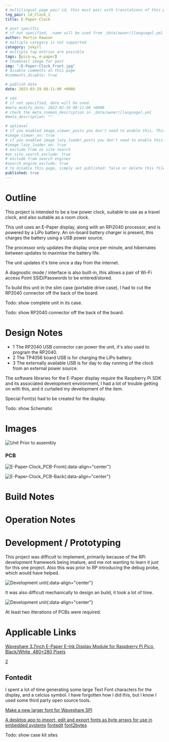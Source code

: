 ```yaml
---
# multilingual page pair id, this must pair with translations of this page. (This name must be unique)
lng_pair: id_Clock_1
title: E-Paper-Clock

# post specific
# if not specified, .name will be used from _data/owner/[language].yml
author: Martin Rawson
# multiple category is not supported
category: jekyll
# multiple tag entries are possible
tags: [pico-w, e-paper]
# thumbnail image for post
img: ":E-Paper-Clock_Front.jpg"
# disable comments on this page
#comments_disable: true

# publish date
date: 2023-03-29 08:11:06 +0900

# seo
# if not specified, date will be used.
#meta_modify_date: 2022-02-10 08:11:06 +0900
# check the meta_common_description in _data/owner/[language].yml
#meta_description: ""

# optional
# if you enabled image_viewer_posts you don't need to enable this. This is only if image_viewer_posts = false
#image_viewer_on: true
# if you enabled image_lazy_loader_posts you don't need to enable this. This is only if image_lazy_loader_posts = false
#image_lazy_loader_on: true
# exclude from on site search
#on_site_search_exclude: true
# exclude from search engines
#search_engine_exclude: true
# to disable this page, simply set published: false or delete this file
published: true
---
```


<!-- outline-start -->

# Outline

This project is intended to be a low power clock,
suitable to use as a travel clock, and also suitable as a room clock.

This unit uses an E-Paper display, along with an RPi2040 processor,
and is powered by a LiPo battery. An on-board battery charger is present,
this charges the battery using a USB power source.

The processor only updates the display once per minute, and hibernates
between updates to maximise the battery life.

The unit updates it's time once a day from the internet.

A diagnostic mode / interface is also built-in, this allows
a pair of Wi-Fi access Point SSID/Passwords to be entered/stored.

To build this unit in the slim case (portable drive case), I had to cut the RP2040 connector off the back of the board.

Todo: show  complete unit in its case.

Todo: show  RP2040 connector off the back of the board.

<!-- outline-end -->


# Design Notes

- 1 The RP2040 USB connector can power the unit, it's also used to program the RP2040.
- 2 The TP4056 board USB is for charging the LiPo battery.
- 3 The externally available USB is for day to day running of the clock from an external power source.

The software libraries for the E-Paper display require the Raspberry Pi SDK and its associated development environment,
I had a lot of trouble getting on with this, and it curtailed my development of the item.

Special Font(s) had to be created for the display.

Todo: show Schematic

# Images

![Unit Prior to assembly](:E-Paper-Clock_Front.jpg)

### PCB

![E-Paper-Clock_PCB-Front](:E-Paper-Clock_PCB_Front.jpg){:data-align="center"}

![E-Paper-Clock_PCB-Back](:E-Paper-Clock_PCB_Back.jpg){:data-align="center"}

# Build Notes



# Operation Notes

# Development / Prototyping

This project was difficult to implement, primarily because of the RPi development framework being imature, and me
not wanting to learn it just for this one project. Also this was prior to RP introducing the debug probe, which would have helped.

![Development unit](:E-Paper-Clock_Prototype2.jpg){:data-align="center"}

It was also difficult mechanically to design an build, it took a lot of time.

![Development unit](:E-Paper-Clock_Prototype.jpg){:data-align="center"}

At least two itterations of PCBs were required.

# Applicable Links

[Waveshare 3.7inch E-Paper E-Ink Display Module for Raspberry Pi Pico, Black/White, 480×280 Pixels](https://www.youtube.com/watch?v=J_4rWR0zq_A)

[2](https://www.waveshare.com/wiki/Pico-ePaper-3.7)



## Fontedit

I spent a lot of time generating some large Text Font characters for the display, and a celcius symbol.
I have forgotten how I did this, but I know I used some third party open source tools.

[Make a new larger font for Waveshare SPI](https://wavesharejfs.blogspot.com/2018/08/make-new-larger-font-for-waveshare-spi.html)

[A desktop app to import, edit and export fonts as byte arrays for use in embedded systems](https://github.com/ayoy/fontedit)
[fontedit](https://kapusta.cc/2020/03/20/fontedit/)
[font2bytes](https://kapusta.cc/2019/02/10/font2bytes/)



Todo: show case kit sites
